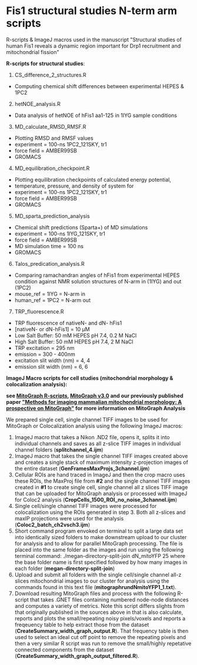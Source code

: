 # Fis1 structural studies N-term arm scripts
R-scripts &amp; ImageJ macros used in the manuscript "Structural studies of human Fis1 reveals a dynamic region important for Drp1 recruitment and mitochondrial fission"

**R-scripts for structural studies**:
1. CS_difference_2_structures.R
* Computing chemical shift differences between experimental HEPES & 1PC2

2. hetNOE_analysis.R 
* Data analysis of hetNOE of hFis1 aa1-125 in 1IYG sample conditions

3. MD_calculate_RMSD_RMSF.R
* Plotting RMSD and RMSF values
* experiment = 100-ns 1PC2_121SKY, tr1
* force field = AMBER99SB
* GROMACS

4. MD_equilibration_checkpoint.R
* Plotting equilibration checkpoints of calculated energy potential, 
* temperature, pressure, and density of system for
* experiment = 100-ns 1PC2_121SKY, tr1
* force field = AMBER99SB
* GROMACS

5. MD_sparta_prediction_analysis
* Chemical shift predictions (Sparta+) of MD simulations
* experiment = 100-ns 1IYG_121SKY, tr1
* force field = AMBER99SB
* MD simulation time = 100 ns
* GROMACS

6. Talos_predication_analysis.R
* Comparing ramachandran angles of hFis1 from experimental HEPES condition against NMR solution structures of N-arm in (1IYG) and out (1PC2)
* mouse_ref = 1IYG = N-arm in
* human_ref = 1PC2 = N-arm out

7. TRP_fluorescence.R
* TRP fluorescence of nativeN- and dN- hFis1
* [nativeN- or dN-hFis1] = 10 µM
* Low Salt Buffer: 50 mM HEPES pH 7.4, 0.2 M NaCl
* High Salt Buffer: 50 mM HEPES pH 7.4, 2 M NaCl
* TRP excitation = 295 nm
* emission = 300 - 400nm
* excitation slit width (nm) = 4, 4
* emission slit width (nm) = 6, 6

**ImageJ Macro scripts for cell studies (mitochondrial morphology & colocalization analysis):**

**see <a href="https://github.com/Hill-Lab/MitoGraph-Contrib-RScripts">MitoGraph R-scripts</a>, <a href="https://github.com/vianamp/MitoGraph">MitoGraph v3.0</a> and our previously published paper <a href="https://www.sciencedirect.com/science/article/pii/S0003269718301921?via%3Dihub">"Methods for imaging mammalian mitochondrial morphology: A prospective on MitoGraph"</a> for more information on MitoGraph Analysis** 

We prepared single cell, single channel TIFF images to be used for MitoGraph or Colocalization analysis using the following ImageJ macros: 
1. ImageJ macro that takes a Nikon .ND2 file, opens it, splits it into individual channels and saves as all z-slice TIFF images in individual channel folders (**splitchannel_4.ijm**) 
2. ImageJ macro that takes the single channel TIFF images created above and creates a single stack of maximum intensity z-projection images of the entire dataset (**GenFramesMaxProjs_3channel.ijm**)
3. Cellular ROIs are hand traced in ImageJ and then the crop macro uses these ROIs, the MaxProj file from **#2** and the single channel TIFF images created in **#1** to create single cell, single channel all z slices TIFF image that can be uploaded for MitoGraph analysis or processed with ImageJ for Coloc2 analysis (**CropCells_1500_ROI_no_noise_3channel.ijm**)
4. Single cell/single channel TIFF images were processed for colocalization using the ROIs generated in step 3. Both all z-slices and maxIP projections were used for the analysis (**Coloc2_batch_ch2vsch3.ijm**)
5. Short command program envoked on terminal to split a large data set into identically sized folders to make downstream upload to our cluster for analysis and to allow for parallel MitoGraph processing. The file is placed into the same folder as the images and run using the following terminal command: ./megan-directory-split-join dN_mitoYFP 25 where the base folder name is first specified followed by how many images in each folder  (**megan-directory-split-join**)
6. Upload and submit all folders with the single cell/single channel all-z slices mitochondrial images to our cluster for analysis using the commands found in this text file (**mitographrundNmitoYFP1_1.txt**).
7. Download resulting MitoGraph files and process with the following R-script that takes .GNET files containing numbered node-node distances and computes a variety of metrics. Note this script differs slights from that originally published in the sources above in that is also calculate, reports and plots the small/repeating noisy pixels/voxels and reports a freqeuency table to help extract those from the dataset (**CreateSummary_width_graph_output.R**). That frequency table is then used to select an ideal cut off point to remove the repeating pixels and then a very similar R script was run to remove the small/highly repetative connected components from the dataset (**CreateSummary_width_graph_output_filtered.R**). 

